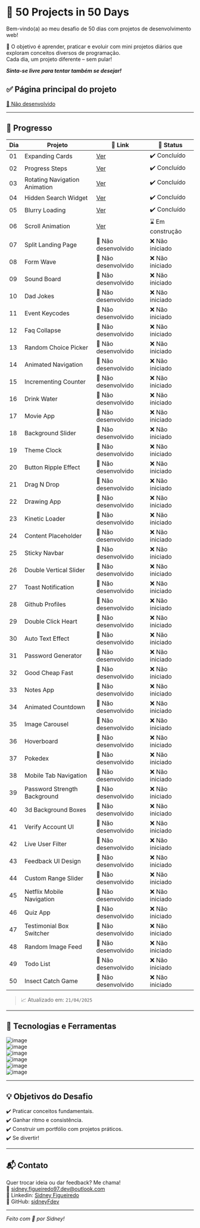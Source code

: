 # 🚀 50 Projects in 50 Days

Bem-vindo(a) ao meu desafio de 50 dias com projetos de desenvolvimento web!   

🧠 O objetivo é aprender, praticar e evoluir com mini projetos diários que exploram conceitos diversos de programação.  
Cada dia, um projeto diferente – sem pular!

<i><b>Sinta-se livre para tentar também se desejar!</i></b>

## ✅ Página principal do projeto

[🚧 Não desenvolvido](./)

---

## 📅 Progresso

| Dia | Projeto                       | 🔗 Link                            | 🧠 Status          |
|-----|-------------------------------|------------------------------------|--------------------|
| 01  | Expanding Cards               | [Ver](./expanding_cards)     | ✔️ Concluído       |
| 02  | Progress Steps                | [Ver](./progress_steps)      | ✔️ Concluído     |
| 03  | Rotating Navigation Animation | [Ver](./rotating_navigation_animation)  | ✔️ Concluído     |
| 04  | Hidden Search Widget          | [Ver](./hidden_search_widget) | ✔️ Concluído    |
| 05  | Blurry Loading                | [Ver](./blurry_loading)               | ✔️ Concluído    |
| 06  | Scroll Animation              | [Ver](./scroll_animation)                 | ⌛ Em construção      |
| 07  | Split Landing Page            | 🚧 Não desenvolvido                | ❌ Não iniciado     |
| 08  | Form Wave                     | 🚧 Não desenvolvido                | ❌ Não iniciado     |
| 09  | Sound Board                   | 🚧 Não desenvolvido                | ❌ Não iniciado     |
| 10  | Dad Jokes                     | 🚧 Não desenvolvido                | ❌ Não iniciado     |
| 11  | Event Keycodes                | 🚧 Não desenvolvido                | ❌ Não iniciado     |
| 12  | Faq Collapse                  | 🚧 Não desenvolvido                | ❌ Não iniciado     |
| 13  | Random Choice Picker          | 🚧 Não desenvolvido                | ❌ Não iniciado     |
| 14  | Animated Navigation           | 🚧 Não desenvolvido                | ❌ Não iniciado     |
| 15  | Incrementing Counter          | 🚧 Não desenvolvido                | ❌ Não iniciado     |
| 16  | Drink Water                   | 🚧 Não desenvolvido                | ❌ Não iniciado     |
| 17  | Movie App                     | 🚧 Não desenvolvido                | ❌ Não iniciado     |
| 18  | Background Slider             | 🚧 Não desenvolvido                | ❌ Não iniciado     |
| 19  | Theme Clock                   | 🚧 Não desenvolvido                | ❌ Não iniciado     |
| 20  | Button Ripple Effect          | 🚧 Não desenvolvido                | ❌ Não iniciado     |
| 21  | Drag N Drop                   | 🚧 Não desenvolvido                | ❌ Não iniciado     |
| 22  | Drawing App                   | 🚧 Não desenvolvido                | ❌ Não iniciado     |
| 23  | Kinetic Loader                | 🚧 Não desenvolvido                | ❌ Não iniciado     |
| 24  | Content Placeholder           | 🚧 Não desenvolvido                | ❌ Não iniciado     |
| 25  | Sticky Navbar                 | 🚧 Não desenvolvido                | ❌ Não iniciado     |
| 26  | Double Vertical Slider        | 🚧 Não desenvolvido                | ❌ Não iniciado     |
| 27  | Toast Notification            | 🚧 Não desenvolvido                | ❌ Não iniciado     |
| 28  | Github Profiles               | 🚧 Não desenvolvido                | ❌ Não iniciado     |
| 29  | Double Click Heart            | 🚧 Não desenvolvido                | ❌ Não iniciado     |
| 30  | Auto Text Effect              | 🚧 Não desenvolvido                | ❌ Não iniciado     |
| 31  | Password Generator            | 🚧 Não desenvolvido                | ❌ Não iniciado     |
| 32  | Good Cheap Fast               | 🚧 Não desenvolvido                | ❌ Não iniciado     |
| 33  | Notes App                     | 🚧 Não desenvolvido                | ❌ Não iniciado     |
| 34  | Animated Countdown            | 🚧 Não desenvolvido                | ❌ Não iniciado     |
| 35  | Image Carousel                | 🚧 Não desenvolvido                | ❌ Não iniciado     |
| 36  | Hoverboard                    | 🚧 Não desenvolvido                | ❌ Não iniciado     |
| 37  | Pokedex                       | 🚧 Não desenvolvido                | ❌ Não iniciado     |
| 38  | Mobile Tab Navigation         | 🚧 Não desenvolvido                | ❌ Não iniciado     |
| 39  | Password Strength Background  | 🚧 Não desenvolvido                | ❌ Não iniciado     |
| 40  | 3d Background Boxes           | 🚧 Não desenvolvido                | ❌ Não iniciado     |
| 41  | Verify Account UI             | 🚧 Não desenvolvido                | ❌ Não iniciado     |
| 42  | Live User Filter              | 🚧 Não desenvolvido                | ❌ Não iniciado     |
| 43  | Feedback UI Design            | 🚧 Não desenvolvido                | ❌ Não iniciado     |
| 44  | Custom Range Slider           | 🚧 Não desenvolvido                | ❌ Não iniciado     |
| 45  | Netflix Mobile Navigation     | 🚧 Não desenvolvido                | ❌ Não iniciado     |
| 46  | Quiz App                      | 🚧 Não desenvolvido                | ❌ Não iniciado     |
| 47  | Testimonial Box Switcher      | 🚧 Não desenvolvido                | ❌ Não iniciado     |
| 48  | Random Image Feed             | 🚧 Não desenvolvido                | ❌ Não iniciado     |
| 49  | Todo List                     | 🚧 Não desenvolvido                | ❌ Não iniciado     |
| 50  | Insect Catch Game             | 🚧 Não desenvolvido                | ❌ Não iniciado     |




> 📈 Atualizado em: `21/04/2025`

---

## 🧰 Tecnologias e Ferramentas

![image](https://img.shields.io/badge/HTML-239120?style=for-the-badge&logo=html5&logoColor=white)  
![image](https://img.shields.io/badge/CSS3-1572B6?style=for-the-badge&logo=css3&logoColor=white)  
![image](https://img.shields.io/badge/JavaScript-F7DF1E?style=for-the-badge&logo=javascript&logoColor=black)  
![image](https://img.shields.io/badge/GitHub-100000?style=for-the-badge&logo=github&logoColor=white)  
![image](https://img.shields.io/badge/Git-E34F26?style=for-the-badge&logo=git&logoColor=white)  
![image](https://img.shields.io/badge/-Visual%20Studio%20Code-333333?style=flat&logo=visual-studio-code&logoColor=007ACC) 
 
---

## 💡 Objetivos do Desafio

✔️ Praticar conceitos fundamentais.  
✔️ Ganhar ritmo e consistência.  
✔️ Construir um portfólio com projetos práticos.  
✔️ Se divertir!

---

## 📬 Contato

Quer trocar ideia ou dar feedback? Me chama!  
📧 [sidney.figueiredo97.dev@outlook.com](sidney.figueiredo97.dev@outlook.com)  
🔗 Linkedin: [Sidney Figueiredo](https://www.linkedin.com/in/sidney-figueiredo)  
🐙 GitHub: [sidneyFdev](https://github.com/sidneyFdev)

---

<i>Feito com 💛 por Sidney!</i>